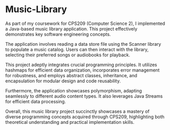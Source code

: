 # Music-Library
As part of my coursework for CPS209 (Computer Science 2), I implemented a Java-based music library application. This project effectively demonstrates key software engineering concepts.

The application involves reading a data store file using the Scanner library to populate a music catalog. Users can then interact with the library, selecting their preferred songs or audiobooks for playback.

This project adeptly integrates crucial programming principles. It utilizes hashmaps for efficient data organization, incorporates error management for robustness, and employs abstract classes, inheritance, and encapsulation for modular design and code reusability.

Furthermore, the application showcases polymorphism, adapting seamlessly to different audio content types. It also leverages Java Streams for efficient data processing.

Overall, this music library project succinctly showcases a mastery of diverse programming concepts acquired through CPS209, highlighting both theoretical understanding and practical implementation skills.
